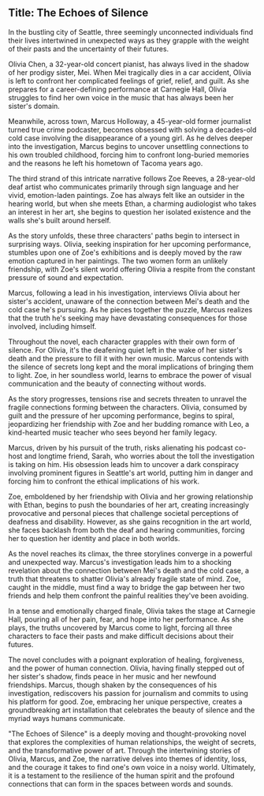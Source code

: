 
## Title: The Echoes of Silence

In the bustling city of Seattle, three seemingly unconnected individuals find their lives intertwined in unexpected ways as they grapple with the weight of their pasts and the uncertainty of their futures.

Olivia Chen, a 32-year-old concert pianist, has always lived in the shadow of her prodigy sister, Mei. When Mei tragically dies in a car accident, Olivia is left to confront her complicated feelings of grief, relief, and guilt. As she prepares for a career-defining performance at Carnegie Hall, Olivia struggles to find her own voice in the music that has always been her sister's domain.

Meanwhile, across town, Marcus Holloway, a 45-year-old former journalist turned true crime podcaster, becomes obsessed with solving a decades-old cold case involving the disappearance of a young girl. As he delves deeper into the investigation, Marcus begins to uncover unsettling connections to his own troubled childhood, forcing him to confront long-buried memories and the reasons he left his hometown of Tacoma years ago.

The third strand of this intricate narrative follows Zoe Reeves, a 28-year-old deaf artist who communicates primarily through sign language and her vivid, emotion-laden paintings. Zoe has always felt like an outsider in the hearing world, but when she meets Ethan, a charming audiologist who takes an interest in her art, she begins to question her isolated existence and the walls she's built around herself.

As the story unfolds, these three characters' paths begin to intersect in surprising ways. Olivia, seeking inspiration for her upcoming performance, stumbles upon one of Zoe's exhibitions and is deeply moved by the raw emotion captured in her paintings. The two women form an unlikely friendship, with Zoe's silent world offering Olivia a respite from the constant pressure of sound and expectation.

Marcus, following a lead in his investigation, interviews Olivia about her sister's accident, unaware of the connection between Mei's death and the cold case he's pursuing. As he pieces together the puzzle, Marcus realizes that the truth he's seeking may have devastating consequences for those involved, including himself.

Throughout the novel, each character grapples with their own form of silence. For Olivia, it's the deafening quiet left in the wake of her sister's death and the pressure to fill it with her own music. Marcus contends with the silence of secrets long kept and the moral implications of bringing them to light. Zoe, in her soundless world, learns to embrace the power of visual communication and the beauty of connecting without words.

As the story progresses, tensions rise and secrets threaten to unravel the fragile connections forming between the characters. Olivia, consumed by guilt and the pressure of her upcoming performance, begins to spiral, jeopardizing her friendship with Zoe and her budding romance with Leo, a kind-hearted music teacher who sees beyond her family legacy.

Marcus, driven by his pursuit of the truth, risks alienating his podcast co-host and longtime friend, Sarah, who worries about the toll the investigation is taking on him. His obsession leads him to uncover a dark conspiracy involving prominent figures in Seattle's art world, putting him in danger and forcing him to confront the ethical implications of his work.

Zoe, emboldened by her friendship with Olivia and her growing relationship with Ethan, begins to push the boundaries of her art, creating increasingly provocative and personal pieces that challenge societal perceptions of deafness and disability. However, as she gains recognition in the art world, she faces backlash from both the deaf and hearing communities, forcing her to question her identity and place in both worlds.

As the novel reaches its climax, the three storylines converge in a powerful and unexpected way. Marcus's investigation leads him to a shocking revelation about the connection between Mei's death and the cold case, a truth that threatens to shatter Olivia's already fragile state of mind. Zoe, caught in the middle, must find a way to bridge the gap between her two friends and help them confront the painful realities they've been avoiding.

In a tense and emotionally charged finale, Olivia takes the stage at Carnegie Hall, pouring all of her pain, fear, and hope into her performance. As she plays, the truths uncovered by Marcus come to light, forcing all three characters to face their pasts and make difficult decisions about their futures.

The novel concludes with a poignant exploration of healing, forgiveness, and the power of human connection. Olivia, having finally stepped out of her sister's shadow, finds peace in her music and her newfound friendships. Marcus, though shaken by the consequences of his investigation, rediscovers his passion for journalism and commits to using his platform for good. Zoe, embracing her unique perspective, creates a groundbreaking art installation that celebrates the beauty of silence and the myriad ways humans communicate.

"The Echoes of Silence" is a deeply moving and thought-provoking novel that explores the complexities of human relationships, the weight of secrets, and the transformative power of art. Through the intertwining stories of Olivia, Marcus, and Zoe, the narrative delves into themes of identity, loss, and the courage it takes to find one's own voice in a noisy world. Ultimately, it is a testament to the resilience of the human spirit and the profound connections that can form in the spaces between words and sounds.

